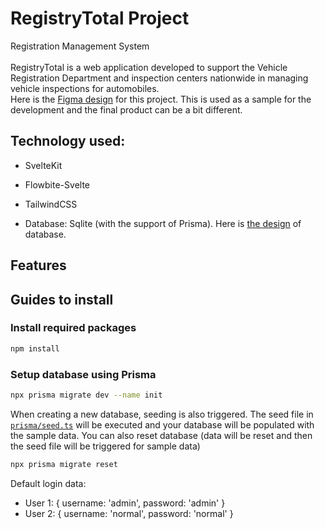 # RegistryTotal Project
Registration Management System<br>  
RegistryTotal is a web application developed to support the Vehicle Registration Department and inspection centers nationwide in managing vehicle inspections for automobiles.<br>
Here is the [Figma design](https://www.figma.com/file/gMfg7f2zmkh2htwS3nbNgu/RegistryTotal-Design?type=design&node-id=0%3A1&mode=design&t=Y0UUur5GRfDrIUBv-1) for this project. This is used as a sample for the development and the final product can be a bit different.

## Technology used:
- SvelteKit
- Flowbite-Svelte

- TailwindCSS

- Database: Sqlite (with the support of Prisma). Here is [the design](https://drive.google.com/file/d/1mZW18g7-S2kMsiV3-fFJsAKn7yUjEkik/view?usp=sharing) of database.

## Features

## Guides to install

### Install required packages
```bash
npm install
```

### Setup database using Prisma
```bash
npx prisma migrate dev --name init
```
When creating a new database, seeding is also triggered. The seed file in [`prisma/seed.ts`](`prisma/seed.ts`) will be executed and your database will be populated with the sample data.
You can also reset database (data will be reset and then the seed file will be triggered for sample data)
```bash
npx prisma migrate reset
```
Default login data:
- User 1: { username: 'admin', password: 'admin' }
- User 2: { username: 'normal', password: 'normal' }

